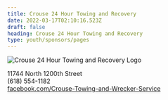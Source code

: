 ```yaml
---
title: Crouse 24 Hour Towing and Recovery
date: 2022-03-17T02:10:16.523Z
draft: false
heading: Crouse 24 Hour Towing and Recovery
type: youth/sponsors/pages
---
```

![Crouse 24 Hour Towing and Recovery Logo](https://res.cloudinary.com/robinson-soccer/image/upload/v1647438926/Youth/Sponsors/crouse-24-hour-towing-and-recovery_lz59y5.png)

11744 North 1200th Street\
(618) 554-1182\
[facebook.com/Crouse-Towing-and-Wrecker-Service](https://www.facebook.com/pages/category/Towing-Service/Crouse-Towing-and-Wrecker-Service-120754408335701/)